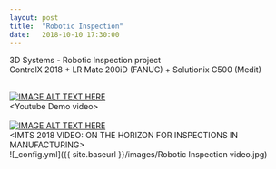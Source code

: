 ```yaml
---
layout: post
title:  "Robotic Inspection"
date:   2018-10-10 17:30:00
---
```

3D Systems - Robotic Inspection project<br>
ControlX 2018 + LR Mate 200iD (FANUC) + Solutionix C500 (Medit)<br>
<br>

[![IMAGE ALT TEXT HERE](http://img.youtube.com/vi/_f9DMtw33_s/0.jpg)](https://youtu.be/_f9DMtw33_s)
<br>\<Youtube Demo video\><br><br>
[![IMAGE ALT TEXT HERE](http://img.youtube.com/vi/Jo796u0n2Qc/0.jpg)](https://www.mscdirect.com/betterMRO/imts-2018-video-horizon-inspections-manufacturing)
<br>\<IMTS 2018 VIDEO: ON THE HORIZON FOR INSPECTIONS IN MANUFACTURING\><br>
![_config.yml]({{ site.baseurl }}/images/Robotic Inspection video.jpg)<br>


